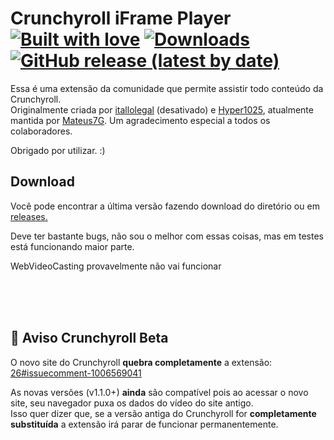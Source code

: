 # Crunchyroll iFrame Player [![Built with love](https://img.shields.io/badge/made%20with-javascript-yellow?style=for-the-badge)](https://github.com/Rgern100/crp-iframe-player-Firefox/releases/latest) [![Downloads](https://img.shields.io/github/downloads/Rgern100/crp-iframe-player-Firefox/total.svg?style=for-the-badge)](https://github.com/Rgern100/crp-iframe-player-Firefox/releases/latest) [![GitHub release (latest by date)](https://img.shields.io/github/v/release/Rgern100/crp-iframe-player-Firefox?color=red&style=for-the-badge)](https://github.com/Rgern100/crp-iframe-player-Firefox/releases/latest)

Essa é uma extensão da comunidade que permite assistir todo conteúdo da Crunchyroll.  
Originalmente criada por [itallolegal](https://github.com/itallolegal) (desativado) e [Hyper1025](https://github.com/Hyper1025), atualmente mantida por [Mateus7G](https://github.com/Mateus7G).
Um agradecimento especial a todos os colaboradores.

Obrigado por utilizar. :)

## Download 
Você pode encontrar a última versão fazendo download do diretório ou em [releases.](https://github.com/Rgern100/crp-iframe-player-Firefox/releases/latest)

Deve ter bastante bugs, não sou o melhor com essas coisas, mas em testes está funcionando maior parte.

WebVideoCasting provavelmente não vai funcionar


<br /><br /><br />

## 📝 Aviso Crunchyroll Beta
O novo site do Crunchyroll **quebra completamente** a extensão: [26#issuecomment-1006569041](https://github.com/Mateus7G/crp-iframe-player/issues/26#issuecomment-1006569041)  

As novas versões (v1.1.0+) **ainda** são compatível pois ao acessar o novo site, seu navegador puxa os dados do vídeo do site antigo.  
Isso quer dizer que, se a versão antiga do Crunchyroll for **completamente substituída** a extensão irá parar de funcionar permanentemente.

